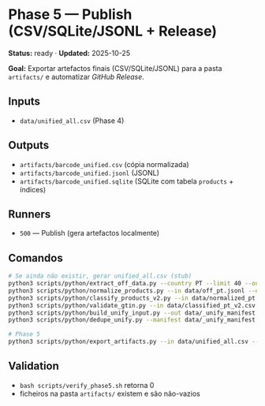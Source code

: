 # Phase 5 — Publish (CSV/SQLite/JSONL + Release)

**Status:** ready · **Updated:** 2025-10-25

**Goal:** Exportar artefactos finais (CSV/SQLite/JSONL) para a pasta `artifacts/` e automatizar *GitHub Release*.

## Inputs
- `data/unified_all.csv` (Phase 4)

## Outputs
- `artifacts/barcode_unified.csv` (cópia normalizada)
- `artifacts/barcode_unified.jsonl` (JSONL)
- `artifacts/barcode_unified.sqlite` (SQLite com tabela `products` + índices)

## Runners
- `500` — Publish (gera artefactos localmente)

## Comandos
```bash
# Se ainda não existir, gerar unified_all.csv (stub)
python3 scripts/python/extract_off_data.py --country PT --limit 40 --out data/off_pt.jsonl
python3 scripts/python/normalize_products.py --in data/off_pt.jsonl --out data/normalized_pt.csv --country PT
python3 scripts/python/classify_products_v2.py --in data/normalized_pt.csv --out data/classified_pt_v2.csv --country PT
python3 scripts/python/validate_gtin.py --in data/classified_pt_v2.csv --out data/validated_pt.csv
python3 scripts/python/build_unify_input.py --out data/_unify_manifest.json
python3 scripts/python/dedupe_unify.py --manifest data/_unify_manifest.json --out-csv data/unified_all.csv --dup-report data/duplicates_report.csv

# Phase 5
python3 scripts/python/export_artifacts.py --in data/unified_all.csv --outdir artifacts
```

## Validation
- `bash scripts/verify_phase5.sh` retorna 0
- ficheiros na pasta `artifacts/` existem e são não-vazios
